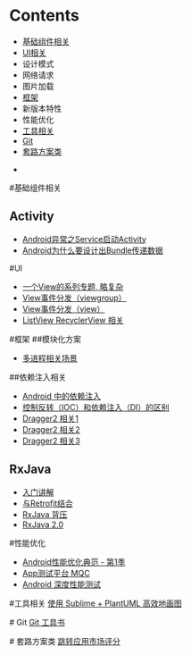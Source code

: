 # Contents
* [基础组件相关](#组件)
* [UI相关](#UI)
* 设计模式
* 网络请求
* 图片加载
* [框架](#框架)
* 新版本特性
* 性能优化
* [工具相关](#工具)
* [Git](#Git)
* [套路方案类](#套路)

-
#<a name="组件"></a>基础组件相关
## Activity
* [Android异常之Service启动Activity](http://blog.csdn.net/android_freshman/article/details/53394744)
* [Android为什么要设计出Bundle传递数据](http://blog.csdn.net/H291850336/article/details/50515705)

#<a name="UI"></a>UI
* [一个View的系列专题, 略复杂](http://blog.csdn.net/column/details/viewframework.html)
* [View事件分发（viewgroup）](http://blog.csdn.net/a553181867/article/details/51287844)
* [View事件分发（view）](http://blog.csdn.net/a553181867/article/details/51296308)
* [ListView RecyclerView 相关](https://github.com/D-clock/AndroidSystemUiTraining/blob/master/note/03_AndroidSystemUI%EF%BC%9ARecyclerView%E5%92%8CListView%E4%BD%BF%E7%94%A8%E5%AF%B9%E6%AF%94%E5%88%86%E6%9E%90.md)

#<a name="框架"></a>框架
##模块化方案
* [多进程相关场景](http://blog.spinytech.com/2016/12/28/android_modularization/?utm_source=tuicool&utm_medium=referral)

##依赖注入相关
* [Android 中的依赖注入](http://android.jobbole.com/82386/)
* [控制反转（IOC）和依赖注入（DI）的区别](http://blog.csdn.net/doris_crazy/article/details/18353197)
* [Dragger2 相关1](http://www.cnblogs.com/zhuyp1015/p/5119727.html)
* [Dragger2 相关2](http://blog.csdn.net/wds1181977/article/details/51822043)
* [Dragger2 相关3](http://www.jianshu.com/p/c2feb21064bb)

## RxJava
* [入门讲解](http://gank.io/post/560e15be2dca930e00da1083#toc_2)
* [与Retrofit结合](http://gank.io/post/56e80c2c677659311bed9841)
* [RxJava 背压](http://www.jianshu.com/p/2c4799fa91a4)
* [RxJava 2.0](http://www.jianshu.com/p/220955eefc1f)

#<a name="性能"></a>性能优化
* [Android性能优化典范 - 第1季](http://hukai.me/android-performance-patterns/)
* [App测试平台 MQC](http://mqc.yunos.com/)
* [Android 深度性能测试](https://yq.aliyun.com/articles/72022?spm=5176.100238.goodcont.86.nO8rbT)

#<a name="工具"></a>工具相关
[使用 Sublime + PlantUML 高效地画图](http://blog.csdn.net/linuxcjh/article/details/51105294)

#<a name="Git"></a> Git
[Git 工具书](http://gitbook.liuhui998.com/index.html)

#<a name="套路"></a> 套路方案类
[跳转应用市场评分](http://blog.csdn.net/lucasey/article/details/51768674)

